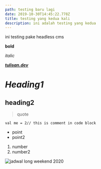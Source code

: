 ```yaml
---
path: testing baru lagi
date: 2019-10-30T14:45:22.778Z
title: testing yang kedua kali
description: ini adalah testing yang kedua
---
```

ini testing pake headless cms

**bold**

_italic_

**[_tulisan.dev_](tulisan.dev)**

# _Heading1_

## heading2

> quote

```
val me = 2// this is comment in code block
```

* point
* point2

1. number
2. number2

![jadwal long weekend 2020](/assets/whatsapp-image-2019-08-30-at-17.48.49.jpeg "long weekend 2020")
